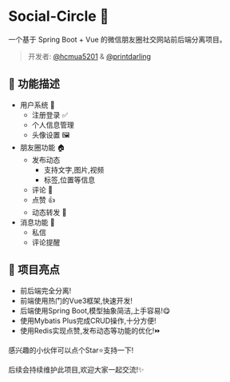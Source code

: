 # Social-Circle 👭

一个基于 Spring Boot + Vue 的微信朋友圈社交网站前后端分离项目。

> 开发者: [@hcmua5201](https://github.com/hcmua5201) & [@printdarling](https://github.com/printlndarling/)

## 🔨 功能描述

- 用户系统 👤
    - 注册登录 ✅
    - 个人信息管理
    - 头像设置 🖼️
- 朋友圈功能 🏠
    - 发布动态
        - 支持文字,图片,视频
        - 标签,位置等信息
    - 评论 💬
    - 点赞 👍
    - 动态转发 🔄
- 消息功能 💬
    - 私信
    - 评论提醒

## 🎉 项目亮点

- 前后端完全分离!
- 前端使用热门的Vue3框架,快速开发!
- 后端使用Spring Boot,模型抽象简洁,上手容易!😋
- 使用Mybatis Plus完成CRUD操作,十分方便!
- 使用Redis实现点赞,发布动态等功能的优化!⏩

感兴趣的小伙伴可以点个Star⭐支持一下!

后续会持续维护此项目,欢迎大家一起交流!✨